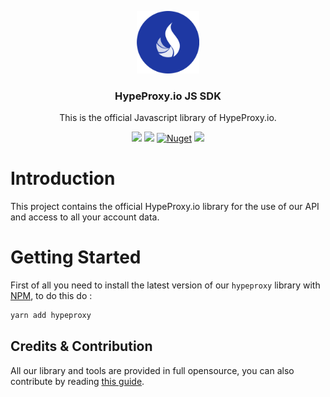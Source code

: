 <p align="center">
  <p align="center">
    <img src="https://raw.githubusercontent.com/hypeproxy/hypeproxy/main/logo.png" height="100" alt="HypeProxy.io" />
  </p>
  <h3 align="center">
    HypeProxy.io JS SDK
  </h3>
  <p align="center">
    This is the official Javascript library of HypeProxy.io.
  </p>
  <p align="center">
    <a href="hhttps://github.com/hypeproxy/hypeproxy-dotnet/actions"><img src="https://github.com/hypeproxy/hypeproxy-js/actions/workflows/publish.yml/badge.svg" /></a>
    <a href="https://www.typescriptlang.org/"><img src="https://shields.io/badge/TypeScript-3178C6?logo=TypeScript&logoColor=FFF" /></a>
    <a href="https://www.npmjs.com/hypeproxy/"><img alt="Nuget" src="https://img.shields.io/npm/v/hypeproxy"></a>
    <a href="https://github.com/lucid-kv/lucid/blob/master/LICENSE.md"><img src="https://img.shields.io/badge/license-MIT-lightgrey.svg" /></a>
  </p>
</p>

# Introduction

This project contains the official HypeProxy.io library for the use of our API and access to all your account data.

# Getting Started

First of all you need to install the latest version of our `hypeproxy` library with [NPM](https://www.nuget.org/packages/HypeProxy/#readme-body-tab), to do this do :

```bash
yarn add hypeproxy
```

## Credits & Contribution

All our library and tools are provided in full opensource, you can also contribute by reading [this guide](CONTRIBUTING.md).
